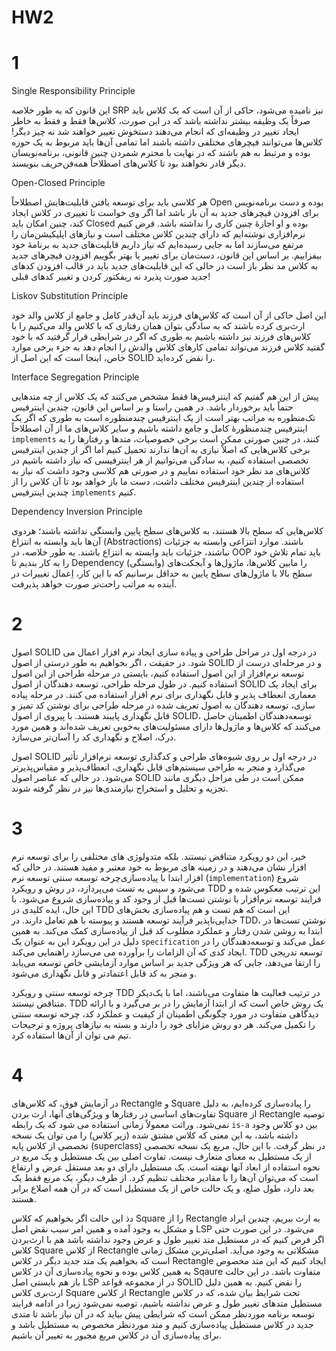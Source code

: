 # HW2

# 1
Single Responsibility Principle

این قانون که به طور خلاصه SRP نیز نامیده می‌شود، حاکی از آن است که یک کلاس باید صرفاً یک وظیفه بیشتر نداشته باشد که در این صورت، کلاس‌ها فقط و فقط به خاطر ایجاد تغییر در وظیفه‌ای که انجام می‌دهند دستخوش تغییر خواهند شد نه چیز دیگر! کلاس‌ها می‌توانند فیچرهای مختلفی داشته باشند اما تمامی آن‌ها باید مربوط به یک حوزه بوده و مرتبط به هم باشند که در نهایت با محترم شمردن چنین قانونی، برنامه‌نویسان دیگر قادر نخواهند بود تا کلاس‌های اصطلاحاً همه‌فن‌حریف بنویسند.

Open-Closed Principle

هر کلاسی باید برای توسعه یافتن قابلیت‌هایش اصطلاحاً Open بوده و دست برنامه‌نویس برای افزودن فیچرهای جدید به آن باز باشد اما اگر وی خواست تا تغییری در کلاس ایجاد کند، چنین امکان باید Closed بوده و او اجازهٔ چنین کاری را نداشته باشد. فرض کنیم نرم‌افزاری نوشته‌ایم که دارای چندین کلاس مختلف است و نیازهای اپلیکیشن‌مان را مرتفع می‌سازند اما به جایی رسیده‌ایم که نیاز داریم قابلیت‌های جدید به برنامهٔ خود بیفزاییم. بر اساس این قانون، دست‌مان برای تغییر یا بهتر بگوییم افزودن فیچرهای جدید به کلاس مد نظر باز است در حالی که این قابلیت‌های جدید باید در قالب افزودن کدهای جدید صورت پذیرد نه ریفکتور کردن و تغییر کدهای قبلی!

Liskov Substitution Principle

این اصل حاکی از آن است که کلاس‌های فرزند باید آن‌قدر کامل و جامع از کلاس والد خود ارث‌بری کرده باشند که به سادگی بتوان همان رفتاری که با کلاس والد می‌کنیم را با کلاس‌های فرزند نیز داشته باشیم به طوری که اگر در شرایطی قرار گرفتید که با خود گفتید کلاس فرزند می‌تواند تمامی کارهای کلاس والدش را انجام دهد به جزء برخی موارد خاص، اینجا است که این اصل از SOLID را نقض کرده‌اید.

Interface Segregation Principle

پیش از این هم گفتیم که اینترفیس‌ها فقط مشخص می‌کنند که یک کلاس از چه متدهایی حتماً باید برخوردار باشد. در همین راستا و بر اساس این قانون، چندین اینترفیس تک‌منظوره به مراتب بهتر است از یک اینترفیس چندمنظوره است به طوری که اگر یک اینترفیس چندمنظورهٔ کامل و جامع داشته باشیم و سایر کلاس‌های ما از آن اصطلاحاً `implements` کنند،‌ در چنین صورتی ممکن است برخی خصوصیات، متدها و رفتارها را به برخی کلاس‌هایی که اصلاً نیازی به آن‌ها ندارند تحمیل کنیم اما اگر از چندین اینترفیس تخصصی استفاده کنیم، به سادگی می‌توانیم از هر اینترفیسی که نیاز داشته باشیم در کلاس‌های مد نظر خود استفاده نماییم و در صورتی هم کلاسی وجود داشت که نیاز به استفاده از چندین اینترفیس مختلف داشت، دست ما باز خواهد بود تا آن کلاس را از چندین اینترفیس `implements` کنیم.

Dependency Inversion Principle

کلاس‌هایی که سطح بالا هستند، به کلاس‌های سطح پایین وابستگی نداشته باشند؛ هردوی آن‌ها باید وابسته به انتزاع (Abstractions) باشند. موارد انتزاعی وابسته به جزئیات نباشند، جزئیات باید وابسته به انتزاع باشند. به طور خلاصه، در OOP باید تمام تلاش خود را به کار بندیم تا Dependency (وابستگی) را مابین کلاس‌ها، ماژول‌ها و آبجکت‌های سطح بالا با ماژول‌های سطح پایین به حداقل برسانیم که با این کار، اِعمال تغییرات در آینده به مراتب راحت‌تر صورت خواهد پذیرفت.

# 2

اصول SOLID در درجه اول در مراحل طراحی و پیاده سازی ایجاد نرم افزار اعمال می شود. در حقیقت ، اگر بخواهیم به طور درستی از اصول SOLID و در مرحله‌ای درست از توسعه نرم‌افزار از این اصول استفاده کنیم، بایستی در مرحله طراحی از این اصول استفاده کنیم. در طول مرحله طراحی، توسعه دهندگان از اصول SOLID برای ایجاد یک معماری انعطاف پذیر و قابل نگهداری برای نرم افزار استفاده می کنند. در مرحله پیاده سازی، توسعه دهندگان به اصول تعریف شده در مرحله طراحی برای نوشتن کد تمیز و قابل نگهداری پایبند هستند. با پیروی از اصول SOLID، توسعه‌دهندگان اطمینان حاصل می‌کنند که کلاس‌ها و ماژول‌ها دارای مسئولیت‌های به‌خوبی تعریف شده‌اند و همین مورد درک، اصلاح و نگهداری کد را آسان‌تر می‌سازد.

اصول SOLID در درجه اول بر روی شیوه‌های طراحی و کدگذاری توسعه نرم‌افزار تأثیر می‌گذارد و منجر به طراحی سیستم‌های قابل نگهداری، انعطاف‌پذیر و مقیاس‌پذیرتر می‌شود. در حالی که عناصر اصول SOLID ممکن است در طی مراحل دیگری مانند تجزیه و تحلیل و استخراج نیازمندی‌ها نیز در نظر گرفته شوند.

# 3

خیر، این دو رویکرد متناقض نیستند. بلکه متدولوژی های مختلفی را برای توسعه نرم افزار نشان می‌دهند و در زمینه های مربوط به خود معتبر و مفید هستند. در حالی که چرخه توسعه سنتی توسعه نرم‎‌افزار ابتدا با پیاده‌سازی (`implementation`) شروع می‌شود و سپس به تست می‌پردازد، در روش و رویکرد TDD این ترتیب معکوس شده و فرایند توسعه نرم‌افزار با نوشتن تست‌ها قبل از وجود کد و پیاده‌سازی شروع می‌شود. با این حال، ایده کلیدی در TDD این است که هم تست و هم پیاده‌سازی بخش‌های جدایی‌ناپذیر فرآیند توسعه هستند و پیوسته با هم تعامل دارند. در TDD، نوشتن تست‌ها در ابتدا به روشن شدن رفتار و عملکرد مطلوب کد قبل از پیاده‌سازی کمک می‌کند. به همین دلیل در این رویکرد این به عنوان یک `specification` عمل می‌کند و توسعه‌دهندگان را در ایجاد کدی که آن الزامات را برآورده می می‌سازد راهنمایی می‌کند. TDD توسعه تدریجی را ارتقا می‌دهد، جایی که هر ویژگی جدید بر اساس موارد آزمایشی خاص توسعه می‌یابد و منجر به کد قابل اعتمادتر و قابل نگهداری می‌شود.

چرخه توسعه سنتی و رویکرد TDD در ترتیب فعالیت ها متفاوت می‌باشند، اما با یک‌دیکر متناقض نیستند. TDD یک روش خاص است که از ابتدا آزمایش را در بر می‌گیرد و با ارائه دیدگاهی متفاوت در مورد چگونگی اطمینان از کیفیت و عملکرد کد، چرخه توسعه سنتی را تکمیل می‌کند. هر دو روش مزایای خود را دارند و بسته به نیازهای پروژه و ترجیحات تیم می توان از آن‌ها استفاده کرد.

# 4

در آزمایش فوق، که کلاس‌های Rectangle و Square را پیاده‌سازی کرده‌ایم، به دلیل تفاوت‌های اساسی در رفتارها و ویژگی‌های آنها، ارث بردن Square از Rectangle توصیه نمی‌شود. وراثت معمولاً زمانی استفاده می شود که یک رابطه `is-a` بین دو کلاس وجود داشته باشد، به این معنی که کلاس مشتق شده (زیر کلاس) را می توان یک نسخه تخصصی از کلاس پایه (superclass) در نظر گرفت. با این حال، مربع یک نسخه تخصصی از یک مستطیل به معنای متعارف نیست. تفاوت اصلی بین یک مستطیل و یک مربع در نحوه استفاده از ابعاد آنها نهفته است. یک مستطیل دارای دو بعد مستقل عرض و ارتفاع است که می‌توان آن‌ها را با مقادیر مختلف تنظیم کرد. از طرف دیگر، یک مربع فقط یک بعد دارد، طول ضلع، و یک حالت خاص از یک مستطیل است که در آن همه اضلاع برابر هستند.

دذ این حالت اگر بخواهیم که کلاس Square را از Rectangle به ارث ببریم، چندین ایراد و مشکل به وجود آمده و همین امر سبب  نقض اصل  LSP می‌شود. در این صورت حتی اگر فرض کنیم که در مستطیل متد تغییر طول و عرض وجود نداشته باشد هم با ارث‌بردن کلاس Square از کلاس Rectangle مشکلاتی به وجود می‌آید. اصلی‌ترین مشکل زمانی است که بخواهیم یک متد جدید دیگر در کلاس Rectangle ایجاد کنیم که این متد مخصوص به همین کلاس بوده و نحوه پیاده‌سازی آن در کلاس Sqaure متفاوت باشد. در این حالت باز هم بایستی اصل LSP در از مجموعه قواعد SOLID را نقض کنیم. به همین دلیل ارث‌بری کلاس Square از کلاس Rectangle تحت شرایط بیان شده، که در کلاس مستطیل متدهای تغییر طول و عرض نداشته باشیم، توصیه نمی‌شود زیرا در ادامه فرایند توسعه برنامه موردنظر ممکن است که شرایطی پیش بیاید که در آن نیاز باشد تا متدی جدید در کلاس مستطیل پیاده‌سازی کنیم و متد موردنظر مخصوص به مستطیل باشد و برای پیاده‌سازی آن در کلاس مربع مجبور به تغییر آن باشیم.
